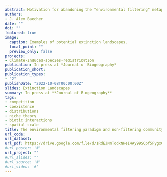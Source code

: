 ```yaml
---
abstract: Motivation for abandoning the "environmental filtering" metaphor has been increasing in the ecological literature, yet it remains a widely used conceptual tool to guide research and education within ecological disciplines. I consider the possible origins of the filtering paradigm through linkages to hypotheses about the potentially oversized role of localized competition in the early development of niche concepts, as well as assumptions about the scale-dependence of factors influencing species' distributions at large scales. I believe that these perspectives may have discounted the relevance of non-competitive interactions of local communities, as well as biotic interactions in large-scale ecological processes more generally. I describe the types of ecological phenomena not readily captured by the filtering model, as well as the potential for biotic factors to interact with abiotic gradients (at scale) and influence broad ecological patterns. Lastly, I pose an alternative model of community assembly which emphasizes biotic-abiotic interactions and non-filtering mechanisms to serve as a spring-board for future renovations of the filtering metaphor. 
authors:
- J. Alex Baecher
date: ""
doi: ""
featured: true
image:
  caption: Examples of potential extinction landscapes.
  focal_point: ""
  preview_only: false
projects:
- Climate-induced-species-redistribution
publication: In press at *Journal of Biogeography*
publication_short:
publication_types:
- "2"
publishDate: "2022-10-08T00:00:00Z"
slides: Extinction Landscapes
summary: In press at **Journal of Biogeography** 
tags:
- competition
- coexistence
- distributions
- niche theory
- biotic interactions
- spatial scale
title: The environmental filtering paradigm and non-filtering community assembly processes
url_code: 
url_dataset: 
url_pdf: https://drive.google.com/file/d/1RdEJNmTodxNHeI4Ay99SCpf5Fygx0k3g/view
#url_poster: '#'
url_project: ""
#url_slides: ""
#url_source: '#'
#url_video: '#'
---
```

